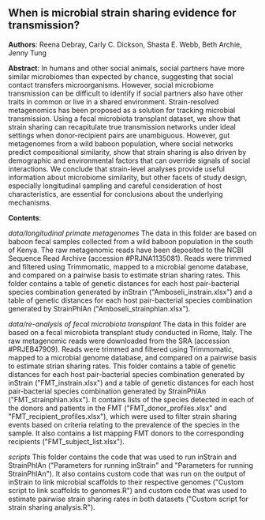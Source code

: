 ## When is microbial strain sharing evidence for transmission?

**Authors**: Reena Debray, Carly C. Dickson, Shasta E. Webb, Beth Archie, Jenny Tung

**Abstract**: In humans and other social animals, social partners have more similar microbiomes than expected by chance, suggesting that social contact transfers microorganisms. However, social microbiome transmission can be difficult to identify if social partners also have other traits in common or live in a shared environment. Strain-resolved metagenomics has been proposed as a solution for tracking microbial transmission. Using a fecal microbiota transplant dataset, we show that strain sharing can recapitulate true transmission networks under ideal settings when donor-recipient pairs are unambiguous. However, gut metagenomes from a wild baboon population, where social networks predict compositional similarity, show that strain sharing is also driven by demographic and environmental factors that can override signals of social interactions. We conclude that strain-level analyses provide useful information about microbiome similarity, but other facets of study design, especially longitudinal sampling and careful consideration of host characteristics, are essential for conclusions about the underlying mechanisms.

**Contents**:


*data/longitudinal primate metagenomes*
  The data in this folder are based on baboon fecal samples collected from a wild baboon population in the south of Kenya. The raw metagenomic reads have been deposited to the NCBI Sequence Read Archive (accession #PRJNA1135081). Reads were trimmed and filtered using Trimmomatic, mapped to a microbial genome database, and compared on a pairwise basis to estimate strian sharing rates. This folder contains a table of genetic distances for each host pair-bacterial species combination generated by inStrain ("Amboseli_instrain.xlsx") and a table of genetic distances for each host pair-bacterial species combination generated by StrainPhlAn ("Amboseli_strainphlan.xlsx").

  
*data/re-analysis of fecal microbiota transplant*
  The data in this folder are based on a fecal microbiota transplant study conducted in Rome, Italy. The raw metagenomic reads were downloaded from the SRA (accession #PRJEB47909). Reads were trimmed and filtered using Trimmomatic, mapped to a microbial genome database, and compared on a pairwise basis to estimate strian sharing rates. This folder contains a table of genetic distances for each host pair-bacterial species combination generated by inStrain ("FMT_instrain.xlsx") and a table of genetic distances for each host pair-bacterial species combination generated by StrainPhlAn ("FMT_strainphlan.xlsx"). It contains lists of the species detected in each of the donors and patients in the FMT ("FMT_donor_profiles.xlsx" and "FMT_recipient_profiles.xlsx"), which were used to filter strain sharing events based on criteria relating to the prevalence of the species in the sample. It also contains a list mapping FMT donors to the corresponding recipients ("FMT_subject_list.xlsx").

  
*scripts*
  This folder contains the code that was used to run inStrain and StrainPhlAn ("Parameters for running inStrain" and "Parameters for running StrainPhlAn"). It also contains custom code that was run on the output of inStrain to link microbial scaffolds to their respective genomes ("Custom script to link scaffolds to genomes.R") and custom code that was used to estimate pairwise strain sharing rates in both datasets ("Custom script for strain sharing analysis.R").
